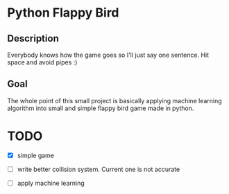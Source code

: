 # Python Flappy Bird
## Description
Everybody knows how the game goes so I'll just say one sentence. Hit space and avoid pipes :)
## Goal
The whole point of this small project is basically applying machine learning algorithm into small and simple flappy bird game made in python.

# TODO
- [x] simple game
- [ ] write better collision system. Current one is not accurate
- [ ] apply machine learning

